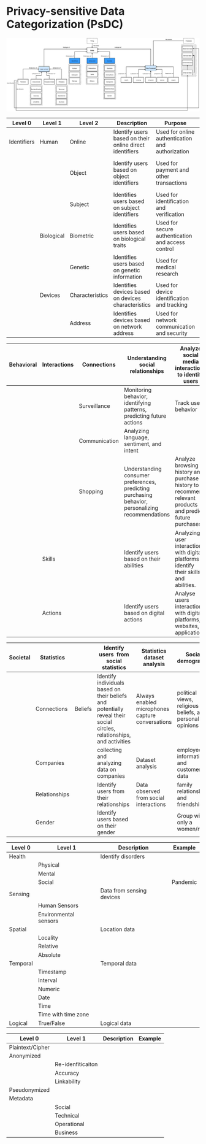 # Privacy-sensitive Data Categorization (PsDC)



![Data Categorization and its Relationships into PsDC.](figs/relations.png)


| Level 0     | Level 1    | Level 2         | Description                                             | Purpose                                           | Example                          |
| ----------- | ---------- | --------------- | ------------------------------------------------------- | ------------------------------------------------- | -------------------------------- |
| Identifiers | Human      | Online          | Identify users based on their online direct identifiers | Used for online authentication and authorization  | Username, email                  |
|             |            | Object          | Identify users based on object identifiers              | Used for payment and other transactions           | Credit card number, phone number |
|             |            | Subject         | Identifies users based on subject identifiers           | Used for identification and verification          | Name, age, citizen number        |
|             | Biological | Biometric       | Identifies users based on biological traits             | Used for secure authentication and access control | Blood type                       |
|             |            | Genetic         | Identifies users based on genetic information           | Used for medical research                         | DNA sequence                     |
|             | Devices    | Characteristics | Identifies devices based on devices characteristics     | Used for device identification and tracking       | Operating System                 |
|             |            | Address         | Identifies devices based on network address             | Used for network communication and security       | IP                               |



| Behavioral | Interactions | Connections   | Understanding social relationships                                                                | Analyze social media interactions to identify users                                                        |                                                  |
| ---------- | ------------ | ------------- | ------------------------------------------------------------------------------------------------- | ---------------------------------------------------------------------------------------------------------- | ------------------------------------------------ |
|            |              | Surveillance  | Monitoring behavior, identifying patterns, predicting future actions                              | Track user behavior                                                                                        | Webcams                                          |
|            |              | Communication | Analyzing language, sentiment, and intent                                                         |                                                                                                            | Chats                                            |
|            |              | Shopping      | Understanding consumer preferences, predicting purchasing behavior, personalizing recommendations | Analyze browsing history and purchase history to recommend relevant products and predict future purchases. | user's browsing history on an e-commerce website |
|            | Skills       |               | Identify users based on their abilities                                                           | Analyzing user interactions with digital platforms to identify their skills and abilities.                 | user's performance on a coding challenge website |
|            | Actions      |               | Identify users based on digital actions                                                           | Analyse users interactions with digital platforms, websites, or applications                               | clickstream analysis, website browsing behavior  |


| Societal | Statistics    |         | Identify users  from social statistics                                                                                 | Statistics dataset analysis                      | Social demography                                         |
| -------- | ------------- | ------- | ---------------------------------------------------------------------------------------------------------------------- | ------------------------------------------------ | --------------------------------------------------------- |
|          | Connections   | Beliefs | Identify individuals based on their beliefs and potentially reveal their social circles, relationships, and activities | Always enabled microphones capture conversations | political views, religious beliefs, and personal opinions |
|          | Companies     |         | collecting and analyzing data on companies                                                                             | Dataset analysis                                 | employee information and customer data                    |
|          | Relationships |         | Identify users from their relationships                                                                                | Data observed from social interactions           | family relationships and friendships                      |
|          | Gender        |         | Identify users based on their gender                                                                                   |                                                  | Group with only a women/man                               |


| Level 0  | Level 1               | Description               | Example  |
| -------- | --------------------- | ------------------------- | -------- |
| Health   |                       | Identify disorders        |          |
|          | Physical              |                           |          |
|          | Mental                |                           |          |
|          | Social                |                           | Pandemic |
| Sensing  |                       | Data from sensing devices |          |
|          | Human Sensors         |                           |          |
|          | Environmental sensors |                           |          |
| Spatial  |                       | Location data             |          |
|          | Locality              |                           |          |
|          | Relative              |                           |          |
|          | Absolute              |                           |          |
| Temporal |                       | Temporal data             |          |
|          | Timestamp             |                           |          |
|          | Interval              |                           |          |
|          | Numeric               |                           |          |
|          | Date                  |                           |          |
|          | Time                  |                           |          |
|          | Time with time zone   |                           |          |
| Logical  | True/False            | Logical data              |          |


| Level 0          | Level 1           | Description | Example |
| ---------------- | ----------------- | ----------- | ------- |
| Plaintext/Cipher |                   |             |         |
| Anonymized       |                   |             |         |
|                  | Re-idenfiticaiton |             |         |
|                  | Accuracy          |             |         |
|                  | Linkability       |             |         |
| Pseudonymized    |                   |             |         |
| Metadata         |                   |             |         |
|                  | Social            |             |         |
|                  | Technical         |             |         |
|                  | Operational       |             |         |
|                  | Business          |             |         |




